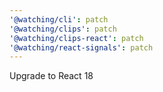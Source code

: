 ```yaml
---
'@watching/cli': patch
'@watching/clips': patch
'@watching/clips-react': patch
'@watching/react-signals': patch
---
```


Upgrade to React 18
